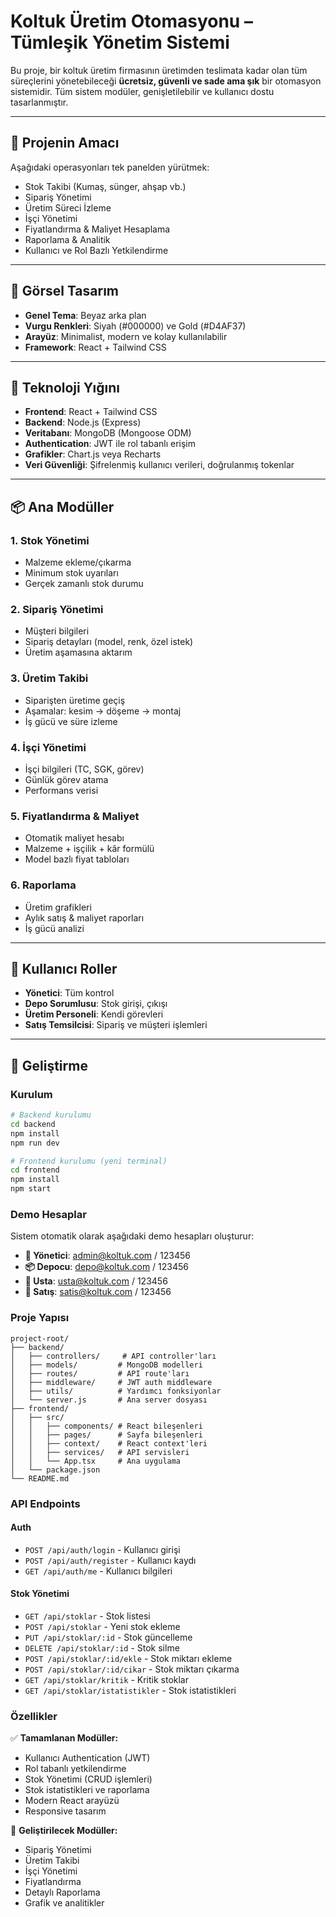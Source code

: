 # Koltuk Üretim Otomasyonu – Tümleşik Yönetim Sistemi

Bu proje, bir koltuk üretim firmasının üretimden teslimata kadar olan tüm süreçlerini yönetebileceği **ücretsiz, güvenli ve sade ama şık** bir otomasyon sistemidir. Tüm sistem modüler, genişletilebilir ve kullanıcı dostu tasarlanmıştır.

---

## 🎯 Projenin Amacı

Aşağıdaki operasyonları tek panelden yürütmek:

- Stok Takibi (Kumaş, sünger, ahşap vb.)
- Sipariş Yönetimi
- Üretim Süreci İzleme
- İşçi Yönetimi
- Fiyatlandırma & Maliyet Hesaplama
- Raporlama & Analitik
- Kullanıcı ve Rol Bazlı Yetkilendirme

---

## 🎨 Görsel Tasarım

- **Genel Tema**: Beyaz arka plan
- **Vurgu Renkleri**: Siyah (#000000) ve Gold (#D4AF37)
- **Arayüz**: Minimalist, modern ve kolay kullanılabilir
- **Framework**: React + Tailwind CSS

---

## 🧱 Teknoloji Yığını

- **Frontend**: React + Tailwind CSS
- **Backend**: Node.js (Express)
- **Veritabanı**: MongoDB (Mongoose ODM)
- **Authentication**: JWT ile rol tabanlı erişim
- **Grafikler**: Chart.js veya Recharts
- **Veri Güvenliği**: Şifrelenmiş kullanıcı verileri, doğrulanmış tokenlar

---

## 📦 Ana Modüller

### 1. Stok Yönetimi
- Malzeme ekleme/çıkarma
- Minimum stok uyarıları
- Gerçek zamanlı stok durumu

### 2. Sipariş Yönetimi
- Müşteri bilgileri
- Sipariş detayları (model, renk, özel istek)
- Üretim aşamasına aktarım

### 3. Üretim Takibi
- Siparişten üretime geçiş
- Aşamalar: kesim → döşeme → montaj
- İş gücü ve süre izleme

### 4. İşçi Yönetimi
- İşçi bilgileri (TC, SGK, görev)
- Günlük görev atama
- Performans verisi

### 5. Fiyatlandırma & Maliyet
- Otomatik maliyet hesabı
- Malzeme + işçilik + kâr formülü
- Model bazlı fiyat tabloları

### 6. Raporlama
- Üretim grafikleri
- Aylık satış & maliyet raporları
- İş gücü analizi

---

## 👥 Kullanıcı Roller

- **Yönetici**: Tüm kontrol
- **Depo Sorumlusu**: Stok girişi, çıkışı
- **Üretim Personeli**: Kendi görevleri
- **Satış Temsilcisi**: Sipariş ve müşteri işlemleri

---

## 🔧 Geliştirme

### Kurulum

```bash
# Backend kurulumu
cd backend
npm install
npm run dev

# Frontend kurulumu (yeni terminal)
cd frontend
npm install
npm start
```

### Demo Hesaplar

Sistem otomatik olarak aşağıdaki demo hesapları oluşturur:

- **👤 Yönetici**: admin@koltuk.com / 123456
- **📦 Depocu**: depo@koltuk.com / 123456  
- **🔧 Usta**: usta@koltuk.com / 123456
- **💼 Satış**: satis@koltuk.com / 123456

### Proje Yapısı

```
project-root/
├── backend/
│   ├── controllers/     # API controller'ları
│   ├── models/         # MongoDB modelleri
│   ├── routes/         # API route'ları
│   ├── middleware/     # JWT auth middleware
│   ├── utils/          # Yardımcı fonksiyonlar
│   └── server.js       # Ana server dosyası
├── frontend/
│   ├── src/
│   │   ├── components/ # React bileşenleri
│   │   ├── pages/      # Sayfa bileşenleri
│   │   ├── context/    # React context'leri
│   │   ├── services/   # API servisleri
│   │   └── App.tsx     # Ana uygulama
│   └── package.json
└── README.md
```

### API Endpoints

#### Auth
- `POST /api/auth/login` - Kullanıcı girişi
- `POST /api/auth/register` - Kullanıcı kaydı
- `GET /api/auth/me` - Kullanıcı bilgileri

#### Stok Yönetimi
- `GET /api/stoklar` - Stok listesi
- `POST /api/stoklar` - Yeni stok ekleme
- `PUT /api/stoklar/:id` - Stok güncelleme
- `DELETE /api/stoklar/:id` - Stok silme
- `POST /api/stoklar/:id/ekle` - Stok miktarı ekleme
- `POST /api/stoklar/:id/cikar` - Stok miktarı çıkarma
- `GET /api/stoklar/kritik` - Kritik stoklar
- `GET /api/stoklar/istatistikler` - Stok istatistikleri

### Özellikler

✅ **Tamamlanan Modüller:**
- Kullanıcı Authentication (JWT)
- Rol tabanlı yetkilendirme
- Stok Yönetimi (CRUD işlemleri)
- Stok istatistikleri ve raporlama
- Modern React arayüzü
- Responsive tasarım

🔄 **Geliştirilecek Modüller:**
- Sipariş Yönetimi
- Üretim Takibi
- İşçi Yönetimi
- Fiyatlandırma
- Detaylı Raporlama
- Grafik ve analitikler
